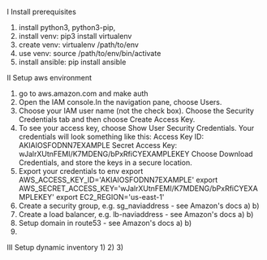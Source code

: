 I Install prerequisites
1) install python3, python3-pip,
2) install venv: pip3 install virtualenv
3) create venv: virtualenv /path/to/env
4) use venv: source /path/to/env/bin/activate
5) install ansible: pip install ansible

II Setup aws environment
1) go to aws.amazon.com and make auth
2) Open the IAM console.In the navigation pane, choose Users.
3) Choose your IAM user name (not the check box). Choose the Security Credentials tab and then choose Create Access Key.
4) To see your access key, choose Show User Security Credentials. Your credentials will look something like this:
    Access Key ID: AKIAIOSFODNN7EXAMPLE
    Secret Access Key: wJalrXUtnFEMI/K7MDENG/bPxRfiCYEXAMPLEKEY
    Choose Download Credentials, and store the keys in a secure location.
5) Export your credentials to env
    export AWS_ACCESS_KEY_ID='AKIAIOSFODNN7EXAMPLE'
    export AWS_SECRET_ACCESS_KEY='wJalrXUtnFEMI/K7MDENG/bPxRfiCYEXAMPLEKEY'
    export EC2_REGION='us-east-1'
6) Create a security group, e.g. sg_naviaddress - see Amazon's docs
    a)
    b)
7) Create a load balancer, e.g. lb-naviaddress - see Amazon's docs
    a)
    b)
8) Setup domain in route53 - see Amazon's docs
    a)
    b)
9)

III Setup dynamic inventory
1)
2)
3)